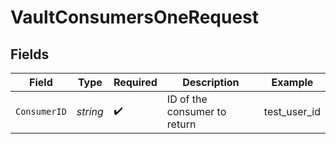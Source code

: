 # VaultConsumersOneRequest


## Fields

| Field                        | Type                         | Required                     | Description                  | Example                      |
| ---------------------------- | ---------------------------- | ---------------------------- | ---------------------------- | ---------------------------- |
| `ConsumerID`                 | *string*                     | :heavy_check_mark:           | ID of the consumer to return | test_user_id                 |